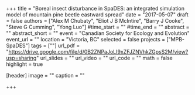 +++
title = "Boreal insect disturbance in SpaDES: an integrated simulation model of mountain pine beetle eastward spread"
date = "2017-05-07"
draft = false
authors = ["Alex M Chubaty", "Eliot J B McIntire", "Barry J Cooke", "Steve G Cumming", "Yong Luo"]
#time_start = ""
#time_end = ""
abstract = ""
abstract_short = ""
event = "Canadian Society for Ecology and Evolution"
event_url = ""
location = "Victoria, BC"
selected = false
projects = ["MPB-SpaDES"]
tags = [""]
url_pdf = "https://drive.google.com/file/d/0B2ZNPaJoLI9xZFJZNVhkZGpsS2M/view?usp=sharing"
url_slides = ""
url_video = ""
url_code = ""
math = false
highlight = true

[header]
image = ""
caption = ""

+++
